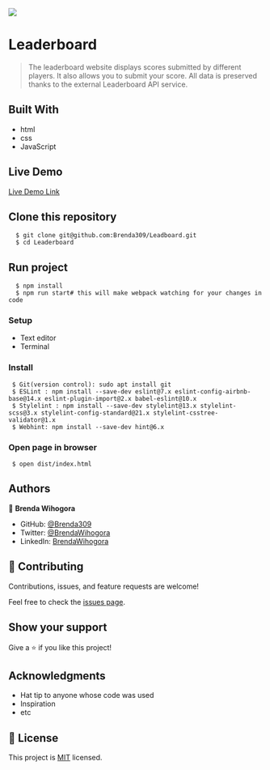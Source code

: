 ![](https://img.shields.io/badge/Microverse-blueviolet)

# Leaderboard

> The leaderboard website displays scores submitted by different players. It also allows you to submit your score. All data is preserved thanks to the external Leaderboard API service.


## Built With

- html
- css
- JavaScript

## Live Demo 

[Live Demo Link](https://zippy-licorice-91f8eb.netlify.app)


## Clone this repository

      $ git clone git@github.com:Brenda309/Leadboard.git
      $ cd Leaderboard

## Run project
      $ npm install
      $ npm run start# this will make webpack watching for your changes in code


### Setup
- Text editor
- Terminal
### Install
     $ Git(version control): sudo apt install git
     $ ESLint : npm install --save-dev eslint@7.x eslint-config-airbnb-base@14.x eslint-plugin-import@2.x babel-eslint@10.x
     $ Stylelint : npm install --save-dev stylelint@13.x stylelint-scss@3.x stylelint-config-standard@21.x stylelint-csstree-validator@1.x
     $ Webhint: npm install --save-dev hint@6.x

### Open page in browser
     $ open dist/index.html

## Authors

👤 **Brenda Wihogora**

- GitHub: [@Brenda309](https://github.com/Brenda309)
- Twitter: [@BrendaWihogora](https://twitter.com/BrendaWihogora)
- LinkedIn: [BrendaWihogora](https://linkedin.com/in/BrendaWihogora/)

## 🤝 Contributing

Contributions, issues, and feature requests are welcome!

Feel free to check the [issues page](../../issues/).

## Show your support

Give a ⭐️ if you like this project!

## Acknowledgments

- Hat tip to anyone whose code was used
- Inspiration
- etc

## 📝 License

This project is [MIT](./MIT.md) licensed.
